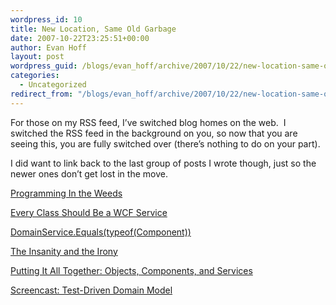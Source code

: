 ```yaml
---
wordpress_id: 10
title: New Location, Same Old Garbage
date: 2007-10-22T23:25:51+00:00
author: Evan Hoff
layout: post
wordpress_guid: /blogs/evan_hoff/archive/2007/10/22/new-location-same-old-garbage.aspx
categories:
  - Uncategorized
redirect_from: "/blogs/evan_hoff/archive/2007/10/22/new-location-same-old-garbage.aspx/"
---
```

For those on my RSS feed, I&#8217;ve switched blog homes on the web.&nbsp; I switched the RSS feed in the background on you, so now that you are seeing this, you are fully switched over (there&#8217;s nothing to do on your part).

I did want to link back to the last group of posts I wrote though, just so the newer ones don&#8217;t get lost in the move.

<a href="http://evanhoff.com/archive/2007/10/21/61.aspx" target="_blank">Programming In the Weeds</a>

[Every Class Should Be a WCF Service](http://evanhoff.com/archive/2007/10/21/60.aspx)

[DomainService.Equals(typeof(Component))](http://evanhoff.com/archive/2007/10/21/59.aspx)

[The Insanity and the Irony](http://evanhoff.com/archive/2007/10/21/58.aspx)

[Putting It All Together: Objects, Components, and Services](http://evanhoff.com/archive/2007/10/18/57.aspx)

[Screencast: Test-Driven Domain Model](http://evanhoff.com/archive/2007/10/17/56.aspx)